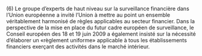 (6) Le groupe d’experts de haut niveau sur la surveillance financière dans l’Union européenne a invité l’Union à mettre au point un ensemble véritablement harmonisé de règles applicables au secteur financier. Dans la perspective de la mise en place du futur cadre européen de surveillance, le Conseil européen des 18 et 19 juin 2009 a également insisté sur la nécessité d’élaborer un «règlement uniforme» applicable à tous les établissements financiers exerçant des activités dans le marché intérieur.